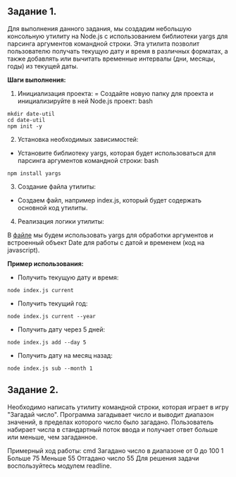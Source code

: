 ## Задание 1.

Для выполнения данного задания, мы создадим небольшую консольную утилиту на Node.js с использованием библиотеки yargs для парсинга аргументов командной строки. Эта утилита позволит пользователю получать текущую дату и время в различных форматах, а также добавлять или вычитать временные интервалы (дни, месяцы, годы) из текущей даты.

**Шаги выполнения:**

1. Инициализация проекта:
= Создайте новую папку для проекта и инициализируйте в ней Node.js проект:
bash
```
mkdir date-util
cd date-util
npm init -y
```
2. Установка необходимых зависимостей:
- Установите библиотеку yargs, которая будет использоваться для парсинга аргументов командной строки:
bash
```
npm install yargs
```

3. Создание файла утилиты:
- Создаем файл, например index.js, который будет содержать основной код утилиты.

4. Реализация логики утилиты: 

В [файле](index.js) мы будем использовать yargs для обработки аргументов и встроенный объект Date для работы с датой и временем (код на javascript).

**Пример использования:**

- Получить текущую дату и время:
```
node index.js current
```

- Получить текущий год:
```
node index.js current --year
```

- Получить дату через 5 дней:
```
node index.js add --day 5
```

- Получить дату на месяц назад:
```
node index.js sub --month 1
```

## Задание 2.

Необходимо написать утилиту командной строки, которая играет в игру "Загадай число". Программа загадывает число и выводит диапазон значений, в пределах которого число было загадано. Пользователь набирает числа в стандартный поток ввода и получает ответ больше или меньше, чем загаданное.

Примерный ход работы:
cmd
Загадано число в диапазоне от 0 до 100
1
Больше
75
Меньше
55
Отгадано число 55
Для решения задачи воспользуйтесь модулем readline.

